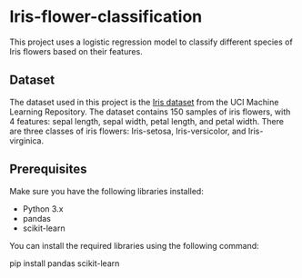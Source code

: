 # Iris-flower-classification
This project uses a logistic regression model to classify different species of Iris flowers based on their features.


## Dataset

The dataset used in this project is the [Iris dataset](https://archive.ics.uci.edu/ml/datasets/iris) from the UCI Machine Learning Repository. The dataset contains 150 samples of iris flowers, with 4 features: sepal length, sepal width, petal length, and petal width. There are three classes of iris flowers: Iris-setosa, Iris-versicolor, and Iris-virginica.

## Prerequisites

Make sure you have the following libraries installed:

- Python 3.x
- pandas
- scikit-learn

You can install the required libraries using the following command:

pip install pandas scikit-learn
